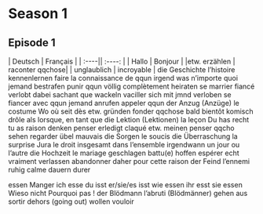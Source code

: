 # Season 1

## Episode 1

| Deutsch | Français |
| :----|| :----:   |
| Hallo | Bonjour |
|etw. erzählen			| raconter qqchose|
| unglaublich		| 	incroyable |
die Geschichte		l’histoire
kennenlernen			faire la connaissance de qqun
irgend was			n’importe quoi
jemand bestrafen		punir qqun
völlig				complètement
heiraten			se marrier
fiancé 				verlobt
dabei				sachant que
wackeln			vaciller
sich mit jmnd verloben	se fiancer avec qqun
jemand anrufen		appeler qqun
der Anzug (Anzüge)		le costume
Wo				où
seit				dès
etw. gründen			fonder qqchose
bald				bientôt
komisch			drôle
als				lorsque, en tant que
die Lektion (Lektionen)	la leçon
Du has recht			tu as raison
denken			penser
erledigt			claqué
etw. meinen			penser qqcho
sehen				regarder
übel				mauvais
die Sorgen			le soucis
die Überraschung		la surprise
Jura				le droit
insgesamt			dans l’ensemble
irgendwann			un jour ou l’autre
die Hochzeit			le mariage
geschlagen			battu(e)
hoffen				espérer
echt				vraiment
verlassen			abandonner
daher				pour cette raison
der Feind			l’ennemi
ruhig				calme
dauern				durer

essen				Manger
ich 				esse
du 				isst
er/sie/es 			isst
wie				essen
ihr				esst
sie				essen
Wieso nicht			Pourquoi pas !
der Blödmann			l’abruti
(Blödmänner)
gehen aus			sortir dehors (going out)
wollen				vouloir




